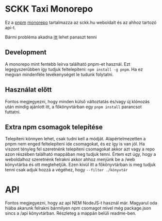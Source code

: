 # SCKK Taxi Monorepo

Ez a [pnpm](https://pnpm.io) [monorepo](https://monorepo.tools) tartalmazza az sckk.hu weboldalt és az ahhoz tartozó api-t.

Bármi probléma akadna [itt](https://github.com/SCKK-APMS-Dev/TaxiWeb/issues/new) lehet panaszt tenni

## Development

A monorepo mint fentebb leírva található pnpm-et használ. Ezt legegyszerűbben így tudjuk feltelepíteni: `npm install -g pnpm`.
Ha ez megvan mindenféle tevékenységet le tudunk folytatni.

## Használat előtt

Fontos megjegyezni, hogy minden külső változtatás és/vagy új klónozás után mindig ajánlott itt, a főkönyvtárban egy `pnpm install` parancsot futtatni.

## Extra npm csomagok telepítése

Telepíteni könnyen lehet, csak tudni kell a módját. Alapértelmezetten a pnpm nem enged feltelepíteni ide csomagokat, és ez így is van jól. Ha viszont tényleg fel szeretnénk telepíteni csomagokat akkor azt vagy a repo azon részében található mappában meg tudjuk tenni. Értem ezt úgy, hogy a weboldalhoz szeretnénk felrakni akkor ahhoz menjünk be a /web könyvtárba és ott megtehetjük.
Ezen kívül itt a főkönyvtárban is meg tudjuk tenni csak adjuk hozzá a végéhez, hogy `--filter ./könyvtár`

# API

Fontos megjegyezni, hogy az api NEM NodeJS-t használ már. Magyarul oda hiába akarunk felrakni bármilyen npm csomagot mivel még package.json sincs a /api könyvtárban. Részleteg a mappán belüli readme-ben.

